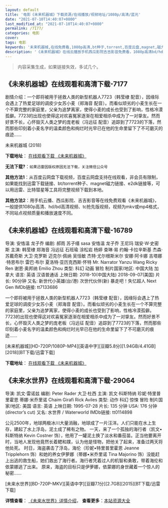 ```yaml
---
layout: default
title: '电影《未来机器城》下载资源/在线播放/视频地址/1080p/高清/蓝光'
date: "2021-07-10T14:40:07+0800"
last_modified_at: "2021-07-10T14:40:07+0800"
permalink: /7177/
categories: 电影
cover:
tags: 电影
keywords: '未来机器城,在线免费看,1080p高清,bt种子,torrent,百度云盘,magnet,磁力链,迅雷下载资源'
description: '《未来机器城》在线云播放手机西瓜影院吉吉影音免费看，1080p高清bd/hd未删减完整版和tc抢先枪版，mkv/mp4格式，附带bt/torrent种子、magnet/磁力链、百度云盘、网盘资源迅雷下载链接'
---
```


>内容采集生成，如果链接失效，多试几个。


## 《未来机器城》在线观看和高清下载-7177

剧情介绍：一个即将被用于拯救人类的新型机器人7723（韩莹棣 配音），因缘际会遇上了热爱足球的调皮少女苏小麦（郑海音 配音）。而看似顽劣的小麦生长在一个不算完整的家庭里，父亲为追梦离家，使得小麦的成长也受到了影响，性格冷漠孤僻。7723的出现也使得这对欢喜冤家逐渐在相爱相杀中成为了一对挚友。然而好景不长，心怀毁灭人类之梦的庞老板（冯远征 配音）追踪到了7723的下落，然而那些印刻着小麦名字的温柔颜色和绚烂时光早已在他的生命里留下了不可磨灭的痕迹……


未来机器城 (2018)

**下载地址**： [在线观看下载 《未来机器城》](https://www.btbtdy.me/btdy/dy13456.html) 


**无法下载?**：`如果迅雷因版权原因无法下载，关注微信公众号 `

**其他方法1**：从百度云网盘下载视频，百度云网盘支持在线观看，非会员有限制，如果能找到迅雷下载链接、bt/torrent种子、magnet磁力链接、e2dk链接等，可以用迅雷、比特彗星等工具将完整视频下载到本地。

**其他方法2**：用手机云播、西瓜影院、吉吉影音等在线免费观看《未来机器城》，一般提供1080p高清、hd/bd高清视频、tc抢先版视频，视频为mkv或mp4格式，不同站点视频质量和播放速度不同。


## 《未来机器城》在线观看和高清下载-16789

导演: 安恪温 龙子乔 编剧: 郝雨 苏子缙 sasa 安恪温 龙子乔 王尼玛 瑞安·W·史密斯 主演: 韩莹棣 郑海音 冯远征 石班瑜 涂松岩 杨婷 查琳·易 约翰·卡拉辛斯基 杰森·苏戴奇斯 大卫·克罗斯 迈克尔·佩纳 吴恬敏 杰特·尤尔根斯米尔 安娜·阿卡娜 吉塔娜·特恩布尔 雷巴·布尔 夏洛特·亚历克西斯·怀特 Mr. Narrator Yanzu Wang Ricky Ren 谢恩·奥邦纳 Emilio Zhou 类型: 科幻 动画 冒险 制片国家/地区: 中国大陆 加拿大 语言: 英语 汉语普通话 上映日期: 2018-10(中国大陆) 2018-09-07(美国) 片长: 90分钟 又名: 新世代小英雄(台/港) 次世代伙伴(新) 暴走吧！失忆超人 Next Gen IMDb链接: tt7133686

一个即将被用于拯救人类的新型机器人7723（韩莹棣 配音），因缘际会遇上了热爱足球的调皮少女苏小麦（郑海音 配音）。而看似顽劣的小麦生长在一个不算完整的家庭里，父亲为追梦离家，使得小麦的成长也受到了影响，性格冷漠孤僻。7723的出现也使得这对欢喜冤家逐渐在相爱相杀中成为了一对挚友。然而好景不长，心怀毁灭人类之梦的庞老板（冯远征 配音）追踪到了7723的下落，然而那些印刻着小麦名字的温柔颜色和绚烂时光早已在他的生命里留下了不可磨灭的痕迹……


[未来机器城][HD-720P/1080P-MP4][英语中字][豆瓣5.8分][1.94GB/4.41GB][2018][BT下载/迅雷下载]

**下载地址**： [在线观看下载 《未来机器城》](https://www.btdx8.com/torrent/wljqc_2018.html) 


## 《未来水世界》在线观看和高清下载-29064

导演: 凯文·雷诺兹 编剧: Peter Rader 大卫·杜西 主演: 凯文·科斯特纳 珍妮·特里普里霍恩 蒂娜·米乔里诺 Chaim Girafi Rick Aviles 类型: 动作 科幻 惊悚 冒险 制片国家/地区: 美国 语言: 英语 上映日期: 1995-07-28 片长: 135 分钟 USA: 176 分钟(director’s cut) 又名: 水世界 / Waterworld IMDb链接: tt0114898

公元2500年，地球两极冰川大量消融，地球成了一片汪洋。人们只能在水上生存，建起了水上浮岛，泥土成了稀有之物。 一天，来了一个孤独的海行者（凯文•科斯特纳 Kevin Costner 饰），他用了一罐泥土换了淡水和番茄苗。正当他要离开时，当地人发现他竟然长着鳃和蹼，认为他是怪物，把他关了起来，准备过两天将他处死。 时日，海盗袭击了浮岛，海伦（珍妮•特里普里霍恩 Jeanne Tripplehorn 饰）和她的养女伊萝娜（蒂娜•米乔里诺 Tina Majorino 饰）没能赶上出逃的救生船，她们救出了海行者。海行者凭着过人的机智和勇敢，带着海伦和依蒙娜逃了出来。 原来，海盗的目标只是伊萝娜，依蒙娜的身世藏着一个惊人的秘密……


[未来水世界][BD-720P-MKV][英语中字][豆瓣7.1分][2.7GB][2015][BT下载/迅雷下载]

**详情查看**： [《未来水世界》详情介绍](/movie/29064/)， **查看更多**：[本站资源大全](/movie/t/all/)


